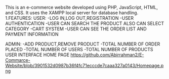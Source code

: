 This is an e-commerce website developed using PHP, JavaScript, HTML, and CSS. It uses the XAMPP local server for database handling.
1.FEATURES:
USER:
-LOG IN,LOG OUT,REGISTRATION
-USER AUTHENTICATION
-USER CAN SEARCH THE PRODUCT ALSO CAN SELECT CATEGORY
-CART SYSTEM
-USER CAN SEE THE ORDER LIST AND PAYMENT INFORMATION

ADMIN:
-ADD PRODUCT,REMOVE PRODUCT
-TOTAL NUMBER OF ORDER PLACED
-TOTAL NUMBER OF USERS
-TOTAL NUMBER OF PRODUCTS
USER INTERFACE
HOME PAGE
https://github.com/Abirrahman2/E-Commarce-Website/blob/3901532d0987b36f4fc71ecccde7caaa327a0143/Homepage.png
